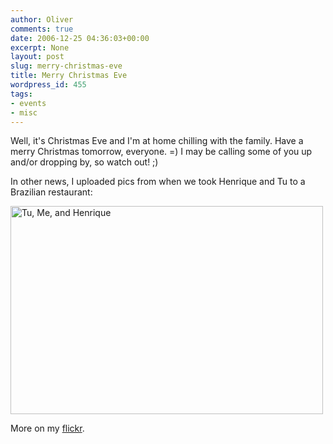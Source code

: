 ```yaml
---
author: Oliver
comments: true
date: 2006-12-25 04:36:03+00:00
excerpt: None
layout: post
slug: merry-christmas-eve
title: Merry Christmas Eve
wordpress_id: 455
tags:
- events
- misc
---
```


Well, it's Christmas Eve and I'm at home chilling with the family.  Have a merry Christmas tomorrow, everyone. =)  I may be calling some of you up and/or dropping by, so watch out! ;)

In other news, I uploaded pics from when we took Henrique and Tu to a Brazilian restaurant:

<a href="http://www.flickr.com/photos/owiber/331365504/" title="Photo Sharing"><img src="https://farm1.static.flickr.com/86/331365504_9c753e7d7f.jpg" width="500" height="333" alt="Tu, Me, and Henrique" /></a>

More on my <a href="http://www.flickr.com/photos/owiber/sets/72157594435361687/">flickr</a>.